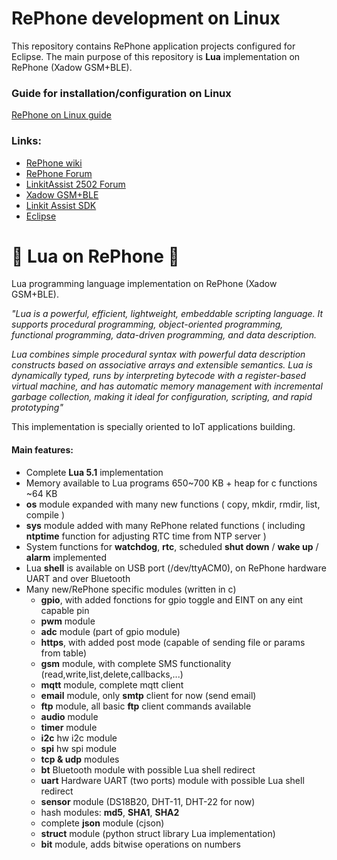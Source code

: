# RePhone development on Linux

This repository contains RePhone application projects configured for Eclipse.
The main purpose of this repository is <b>Lua</b> implementation on RePhone (Xadow GSM+BLE).

### Guide for installation/configuration on Linux
[RePhone on Linux guide](https://github.com/loboris/RePhone_on_Linux/raw/master/Documents/RePhone%20on%20Linux.pdf)<br/>

### Links:
* [RePhone wiki](http://www.seeedstudio.com/wiki/Rephone)
* [RePhone Forum](http://www.seeedstudio.com/forum/viewforum.php?f=71)
* [LinkitAssist 2502 Forum](http://labs.mediatek.com/forums/forums/show/58.page)
* [Xadow GSM+BLE](http://www.seeedstudio.com/wiki/Xadow_GSM%2BBLE)
* [Linkit Assist SDK](http://download.labs.mediatek.com/MediaTek_LinkIt_Assist_2502_SDK_2_0_46.zip)
* [Eclipse](https://www.eclipse.org/downloads/)

# &#x1F539; Lua on RePhone &#x1F539;

Lua programming language implementation on RePhone (Xadow GSM+BLE).

<i>"Lua is a powerful, efficient, lightweight, embeddable scripting language. It supports procedural programming, object-oriented programming, functional programming, data-driven programming, and data description.

Lua combines simple procedural syntax with powerful data description constructs based on associative arrays and extensible semantics.
Lua is dynamically typed, runs by interpreting bytecode with a register-based virtual machine, and has automatic memory management with incremental garbage collection, making it ideal for configuration, scripting, and rapid prototyping"</i>

This implementation is specially oriented to IoT applications building.


#### Main features:

* Complete <b>Lua 5.1</b> implementation
* Memory available to Lua programs 650~700 KB + heap for c functions ~64 KB
* <b>os</b> module expanded with many new functions ( copy, mkdir, rmdir, list, compile )
* <b>sys</b> module added with many RePhone related functions ( including <b>ntptime</b> function for adjusting RTC time from NTP server )
* System functions for <b>watchdog</b>, <b>rtc</b>, scheduled <b>shut down</b> / <b>wake up</b> / <b>alarm</b> implemented
* Lua <B>shell</b> is available on USB port (/dev/ttyACM0), on RePhone hardware UART and over Bluetooth
* Many new/RePhone specific modules (written in c)
  * <b>gpio</b>, with added fonctions for gpio toggle and EINT on any eint capable pin
  * <b>pwm</b> module
  * <b>adc</b> module (part of gpio module)
  * <b>https</b>, with added post mode (capable of sending file or params from table)
  * <b>gsm</b> module, with complete SMS functionality (read,write,list,delete,callbacks,...)
  * <b>mqtt</b> module, complete mqtt client
  * <b>email</b> module, only <b>smtp</b> client for now (send email)
  * <b>ftp</b> module, all basic <b>ftp</b> client commands available
  * <b>audio</b> module
  * <b>timer</b> module
  * <b>i2c</b> hw i2c module
  * <b>spi</b> hw spi module
  * <b>tcp & udp</b> modules
  * <b>bt</b> Bluetooth module with possible Lua shell redirect 
  * <b>uart</b> Hardware UART (two ports) module with possible Lua shell redirect 
  * <b>sensor</b> module (DS18B20, DHT-11, DHT-22 for now)
  * hash modules: <b>md5</b>, <b>SHA1</b>, <b>SHA2</b>
  * complete <b>json</b> module (cjson)
  * <b>struct</b> module (python struct library Lua implementation)
  * <b>bit</b> module, adds bitwise operations on numbers
